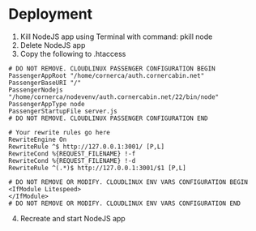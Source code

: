 # Deployment
1. Kill NodeJS app using Terminal with command: pkill node
2. Delete NodeJS app
3. Copy the following to .htaccess
```
# DO NOT REMOVE. CLOUDLINUX PASSENGER CONFIGURATION BEGIN
PassengerAppRoot "/home/cornerca/auth.cornercabin.net"
PassengerBaseURI "/"
PassengerNodejs "/home/cornerca/nodevenv/auth.cornercabin.net/22/bin/node"
PassengerAppType node
PassengerStartupFile server.js
# DO NOT REMOVE. CLOUDLINUX PASSENGER CONFIGURATION END

# Your rewrite rules go here
RewriteEngine On
RewriteRule ^$ http://127.0.0.1:3001/ [P,L]
RewriteCond %{REQUEST_FILENAME} !-f
RewriteCond %{REQUEST_FILENAME} !-d
RewriteRule ^(.*)$ http://127.0.0.1:3001/$1 [P,L]

# DO NOT REMOVE OR MODIFY. CLOUDLINUX ENV VARS CONFIGURATION BEGIN
<IfModule Litespeed>
</IfModule>
# DO NOT REMOVE OR MODIFY. CLOUDLINUX ENV VARS CONFIGURATION END
```

4. Recreate and start NodeJS app